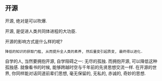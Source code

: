 
## 开源

开源, 绝对是可以吹爆.

开源, 是促进人类共同体进程的大功臣. 

开源的影响方式是什么样的呢? 
	
	降低的知识的获取门槛, 从而提升全人类的素养, 然后量变引起质变, 最终得以进化. 

自学的人, 当然要拥抱开源, 自学阻碍之一: 无尽的孤独. 而拥抱开源, 可以降低这种孤独感. 就像看书的时候, 能够跨越时空与千年前的先贤思想交流一样. 在开源的世界, 你同样能对话同道前辈们思想, 毫无保留的, 无私的, 赤诚的, 奇妙的思想. 


